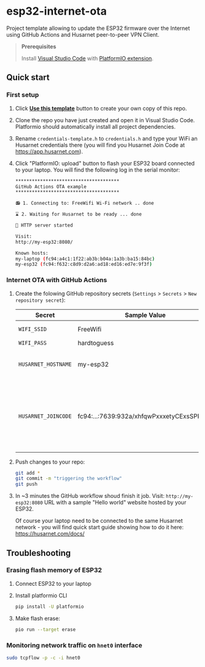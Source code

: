 # esp32-internet-ota

Project template allowing to update the ESP32 firmware over the Internet using GitHub Actions and Husarnet peer-to-peer VPN Client.

> **Prerequisites** 
>
> Install [Visual Studio Code](https://code.visualstudio.com/) with [PlatformIO extension](https://platformio.org/install/ide?install=vscode).

## Quick start

### First setup

1. Click **[Use this template](https://github.com/husarnet/esp32-internet-ota/generate)** button to create your own copy of this repo.

2. Clone the repo you have just created and open it in Visual Studio Code. Platformio should automatically install all project dependencies.

3. Rename `credentials-template.h` to `credentials.h` and type your WiFi an Husarnet credentials there (you will find you Husarnet Join Code at https://app.husarnet.com).

4. Click "PlatformIO: upload" button to flash your ESP32 board connected to your laptop. You will find the following log in the serial monitor:

    ```bash
    **************************************
    GitHub Actions OTA example
    **************************************
    
    📻 1. Connecting to: FreeWifi Wi-Fi network .. done

    ⌛ 2. Waiting for Husarnet to be ready ... done

    🚀 HTTP server started

    Visit:
    http://my-esp32:8080/

    Known hosts:
    my-laptop (fc94:a4c1:1f22:ab3b:b04a:1a3b:ba15:84bc)
    my-esp32 (fc94:f632:c8d9:d2a6:ad18:ed16:ed7e:9f3f)
    ```

### Internet OTA with GitHub Actions

1. Create the folowing GitHub repository secrets (`Settings` > `Secrets` > `New repository secret`):

    | Secret | Sample Value | Desription |
    | - | - | - |
    | `WIFI_SSID` | FreeWifi | just your WiFi network name |
    | `WIFI_PASS` | hardtoguess | ... and password |
    | `HUSARNET_HOSTNAME` | my-esp32 | hostname under which you want your ESP32 to be available by other peers |
    | `HUSARNET_JOINCODE` | fc94:...:7639:932a/xhfqwPxxxetyCExsSPRPn9 | find your own **secret** Join Code at your user account at https://app/husarnet.com > `choosen network` >  `add element` button. Anyone with this Join Code can connect to your Husarnet network |

2. Push changes to your repo:

    ```bash
    git add *
    git commit -m "triggering the workflow"
    git push
    ```

3. In ~3 minutes the GitHub workflow shoud finish it job. Visit: `http://my-esp32:8080` URL with a sample "Hello world" website hosted by your ESP32.


    Of course your laptop need to be connected to the same Husarnet network - you will find quick start guide showing how to do it here: https://husarnet.com/docs/


## Troubleshooting

### Erasing flash memory of ESP32

1. Connect ESP32 to your laptop

2. Install platformio CLI

    ```bash
    pip install -U platformio
    ```

3. Make flash erase:

    ```bash
    pio run --target erase
    ```

### Monitoring network traffic on `hnet0` interface

```bash
sudo tcpflow -p -c -i hnet0
```